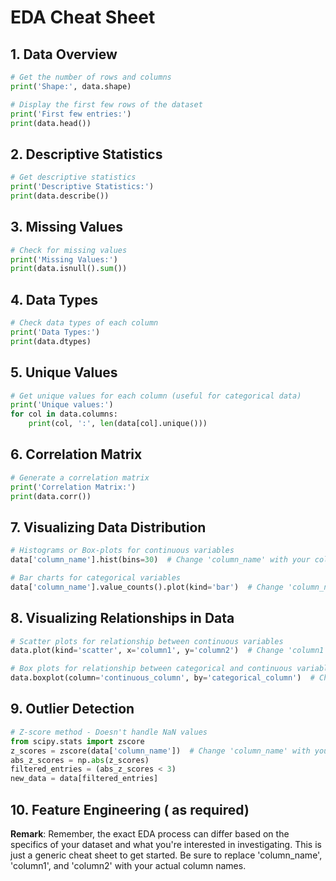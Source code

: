 # EDA Cheat Sheet

## 1. Data Overview

```python
# Get the number of rows and columns
print('Shape:', data.shape)

# Display the first few rows of the dataset
print('First few entries:')
print(data.head())
```

## 2. Descriptive Statistics

```python
# Get descriptive statistics
print('Descriptive Statistics:')
print(data.describe())
```

## 3. Missing Values

```python
# Check for missing values
print('Missing Values:')
print(data.isnull().sum())
```

## 4. Data Types

```python
# Check data types of each column
print('Data Types:')
print(data.dtypes)
```

## 5. Unique Values

```python
# Get unique values for each column (useful for categorical data)
print('Unique values:')
for col in data.columns:
    print(col, ':', len(data[col].unique()))
```

## 6. Correlation Matrix

```python
# Generate a correlation matrix
print('Correlation Matrix:')
print(data.corr())
```

## 7. Visualizing Data Distribution

```python
# Histograms or Box-plots for continuous variables
data['column_name'].hist(bins=30)  # Change 'column_name' with your column

# Bar charts for categorical variables
data['column_name'].value_counts().plot(kind='bar')  # Change 'column_name' with your column
```

## 8. Visualizing Relationships in Data

```python
# Scatter plots for relationship between continuous variables
data.plot(kind='scatter', x='column1', y='column2')  # Change 'column1' and 'column2' with your columns

# Box plots for relationship between categorical and continuous variables
data.boxplot(column='continuous_column', by='categorical_column')  # Change with your columns
```

## 9. Outlier Detection

```python
# Z-score method - Doesn't handle NaN values
from scipy.stats import zscore
z_scores = zscore(data['column_name'])  # Change 'column_name' with your column
abs_z_scores = np.abs(z_scores)
filtered_entries = (abs_z_scores < 3)
new_data = data[filtered_entries]
```

## 10. Feature Engineering ( as required)

**Remark**: Remember, the exact EDA process can differ based on the specifics of your dataset and what you're interested in investigating. This is just a generic cheat sheet to get started. Be sure to replace 'column_name', 'column1', and 'column2' with your actual column names.